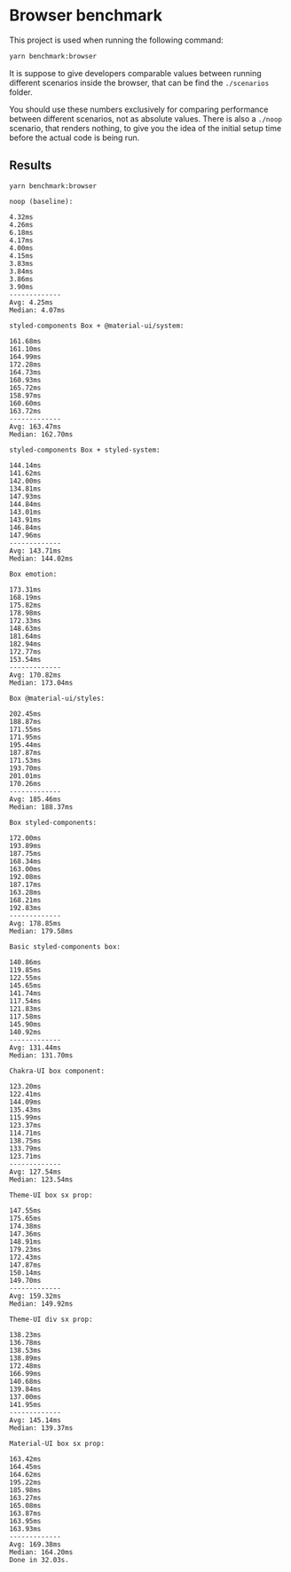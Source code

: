 # Browser benchmark

This project is used when running the following command:

```sh
yarn benchmark:browser
```

It is suppose to give developers comparable values between running different scenarios inside the browser, that can be find the `./scenarios` folder.

You should use these numbers exclusively for comparing performance between different scenarios, not as absolute values. There is also a `./noop` scenario, that renders nothing, to give you the idea of the initial setup time before the actual code is being run.

## Results

```
yarn benchmark:browser

noop (baseline):

4.32ms
4.26ms
6.18ms
4.17ms
4.00ms
4.15ms
3.83ms
3.84ms
3.86ms
3.90ms
-------------
Avg: 4.25ms
Median: 4.07ms

styled-components Box + @material-ui/system:

161.68ms
161.10ms
164.99ms
172.28ms
164.73ms
160.93ms
165.72ms
158.97ms
160.60ms
163.72ms
-------------
Avg: 163.47ms
Median: 162.70ms

styled-components Box + styled-system:

144.14ms
141.62ms
142.00ms
134.81ms
147.93ms
144.84ms
143.01ms
143.91ms
146.84ms
147.96ms
-------------
Avg: 143.71ms
Median: 144.02ms

Box emotion:

173.31ms
168.19ms
175.82ms
178.98ms
172.33ms
148.63ms
181.64ms
182.94ms
172.77ms
153.54ms
-------------
Avg: 170.82ms
Median: 173.04ms

Box @material-ui/styles:

202.45ms
188.87ms
171.55ms
171.95ms
195.44ms
187.87ms
171.53ms
193.70ms
201.01ms
170.26ms
-------------
Avg: 185.46ms
Median: 188.37ms

Box styled-components:

172.00ms
193.89ms
187.75ms
168.34ms
163.00ms
192.08ms
187.17ms
163.28ms
168.21ms
192.83ms
-------------
Avg: 178.85ms
Median: 179.58ms

Basic styled-components box:

140.86ms
119.85ms
122.55ms
145.65ms
141.74ms
117.54ms
121.83ms
117.58ms
145.90ms
140.92ms
-------------
Avg: 131.44ms
Median: 131.70ms

Chakra-UI box component:

123.20ms
122.41ms
144.09ms
135.43ms
115.99ms
123.37ms
114.71ms
138.75ms
133.79ms
123.71ms
-------------
Avg: 127.54ms
Median: 123.54ms

Theme-UI box sx prop:

147.55ms
175.65ms
174.38ms
147.36ms
148.91ms
179.23ms
172.43ms
147.87ms
150.14ms
149.70ms
-------------
Avg: 159.32ms
Median: 149.92ms

Theme-UI div sx prop:

138.23ms
136.78ms
138.53ms
138.89ms
172.48ms
166.99ms
140.68ms
139.84ms
137.00ms
141.95ms
-------------
Avg: 145.14ms
Median: 139.37ms

Material-UI box sx prop:

163.42ms
164.45ms
164.62ms
195.22ms
185.98ms
163.27ms
165.08ms
163.87ms
163.95ms
163.93ms
-------------
Avg: 169.38ms
Median: 164.20ms
Done in 32.03s.

```

